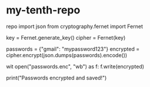 # my-tenth-repo
repo
import json
from cryptography.fernet import Fernet

key = Fernet.generate_key()
cipher = Fernet(key)

passwords = {"gmail": "mypassword123"}
encrypted = cipher.encrypt(json.dumps(passwords).encode())

wit open("passwords.enc", "wb") as f:
    f.write(encrypted)

print("Passwords encrypted and saved!")
